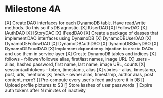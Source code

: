 # Milestone 4A
[X] Create DAO interfaces for each DynamoDB table. Have read/write methods. Do this so it's DB agnostic.
    [X] IUserDAO
    [X] IFollowDAO
    [X] IAuthDAO
    [X] IStoryDAO
    [X] IFeedDAO
[X] Create a package of classes that implement DAO interfaces using DynamoDB
    [X] DynamoDBUserDAO
    [X] DynamoDBFollowDAO
    [X] DynamoDBAuthDAO
    [X] DynamoDBStoryDAO
    [X] DynamoDBFeedDAO
[X] Implement dependency injection to create DAOs and use them in service layer
[X] Create DynamoDB tables and indices
    [X] follows - follower/followee alias, first/last names, image URL
    [X] users - alias, hashed password, first name, last name, image URL, counts
    [X] session/authtokens - token, timestamp, alias
    [X] stories - alias, timestamp, post, urls, mentions
    [X] feeds - owner alias, timestamp, author alias, post content, more?
[] Pre-compute every user's feed and store it in DB 
[] Upload profile pictures to S3
[] Store hashes of user passwords
[] Expire auth tokens after N minutes of inactivity